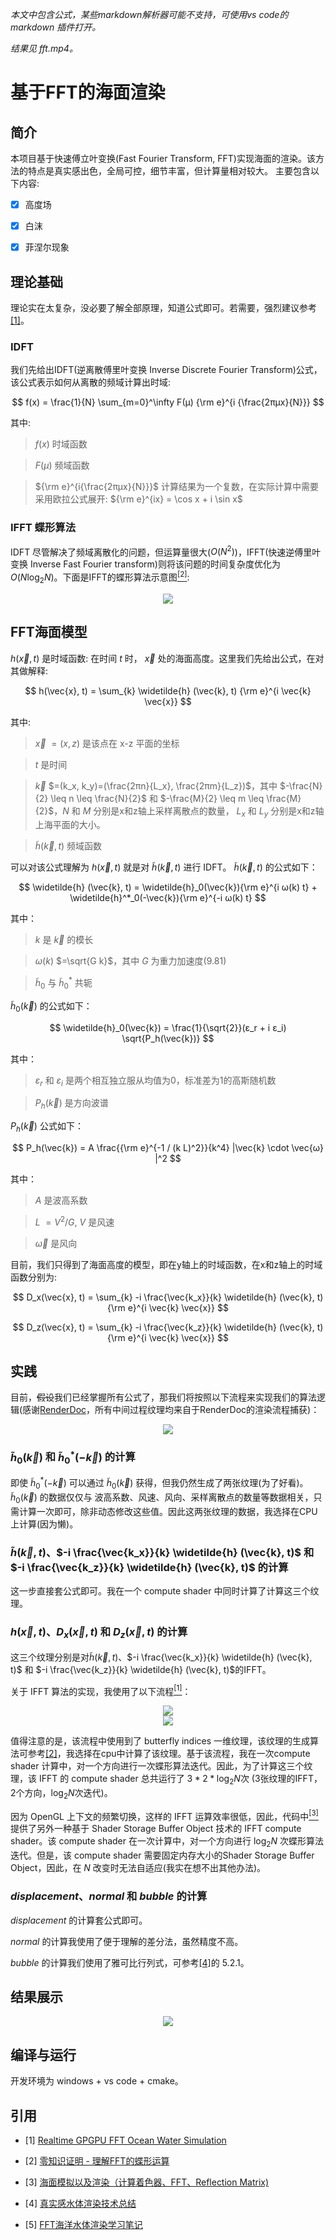 *本文中包含公式，某些markdown解析器可能不支持，可使用vs code的 markdown 插件打开。*

*结果见 fft.mp4。*

# 基于FFT的海面渲染

## 简介
本项目基于快速傅立叶变换(Fast Fourier Transform, FFT)实现海面的渲染。该方法的特点是真实感出色，全局可控，细节丰富，但计算量相对较大。 主要包含以下内容:

- [x] 高度场

- [x] 白沫

- [x] 菲涅尔现象

## 理论基础
理论实在太复杂，没必要了解全部原理，知道公式即可。若需要，强烈建议参考[[1]](#refer-anchor-1)。
### IDFT
我们先给出IDFT(逆离散傅里叶变换 Inverse Discrete Fourier Transform)公式，该公式表示如何从离散的频域计算出时域:

$$
f(x) = \frac{1}{N} \sum_{m=0}^\infty F(μ) {\rm e}^{i {\frac{2πμx}{N}}}
$$

其中:

> $f(x)$ 时域函数

> $F(μ)$ 频域函数

> ${\rm e}^{i{\frac{2πμx}{N}}}$ 计算结果为一个复数，在实际计算中需要采用欧拉公式展开: ${\rm e}^{ix} = \cos x + i \sin x$

### IFFT 蝶形算法
IDFT 尽管解决了频域离散化的问题，但运算量很大($O(N^2)$)，IFFT(快速逆傅里叶变换 Inverse Fast Fourier transform)则将该问题的时间复杂度优化为 $O(N \log_2N)$。下面是IFFT的蝶形算法示意图[<sup>[2]</sup>](#refer-anchor-2):

<center><img style="max-width: 60%;" src="blogs/fft_water_simulation/fft.jpg"></center>

## FFT海面模型
$h(\vec{x}, t)$ 是时域函数: 在时间 $t$ 时， $\vec{x}$ 处的海面高度。这里我们先给出公式，在对其做解释:

$$
h(\vec{x}, t) = \sum_{k} \widetilde{h} (\vec{k}, t) {\rm e}^{i \vec{k} \vec{x}}
$$

其中:

> $\vec{x}$ $=(x, z)$ 是该点在 x-z 平面的坐标

> $t$ 是时间

> $\vec{k}$ $=(k_x, k_y)=(\frac{2πn}{L_x}, \frac{2πm}{L_z})$，其中 $-\frac{N}{2} \leq n \leq \frac{N}{2}$ 和 $-\frac{M}{2} \leq m \leq \frac{M}{2}$，$N$ 和 $M$ 分别是x和z轴上采样离散点的数量， $L_x$ 和 $L_y$ 分别是x和z轴上海平面的大小。

> $\widetilde{h} (\vec{k}, t)$ 频域函数

可以对该公式理解为 $h(\vec{x}, t)$ 就是对 $\widetilde{h} (\vec{k}, t)$ 进行 IDFT。 $\widetilde{h} (\vec{k}, t)$ 的公式如下：

$$
\widetilde{h} (\vec{k}, t) = \widetilde{h}_0(\vec{k}){\rm e}^{i ω(k) t} + \widetilde{h}^*_0(-\vec{k}){\rm e}^{-i ω(k) t}
$$

其中：

> $k$ 是 $\vec{k}$ 的模长

> $ω(k)$ $=\sqrt{G k}$，其中 $G$ 为重力加速度($9.81$)

> $\widetilde{h}_0$ 与 $\widetilde{h}^*_0$ 共轭

$\widetilde{h}_0(\vec{k})$ 的公式如下：

$$
\widetilde{h}_0(\vec{k}) = \frac{1}{\sqrt{2}}(ε_r + i ε_i) \sqrt{P_h(\vec{k})}
$$

其中：

> $ε_r$ 和 $ε_i$ 是两个相互独立服从均值为0，标准差为1的高斯随机数

> $P_h(\vec{k})$ 是方向波谱

$P_h(\vec{k})$ 公式如下：

$$
P_h(\vec{k}) = A \frac{{\rm e}^{-1 / (k L)^2}}{k^4} |\vec{k} \cdot \vec{ω} |^2
$$

其中：

> $A$ 是波高系数

> $L$ $=V^2 / G$, $V$ 是风速

> $\vec{ω}$ 是风向

目前，我们只得到了海面高度的模型，即在y轴上的时域函数，在x和z轴上的时域函数分别为:

$$
D_x(\vec{x}, t) = \sum_{k} -i \frac{\vec{k_x}}{k} \widetilde{h} (\vec{k}, t) {\rm e}^{i \vec{k} \vec{x}}
$$

$$
D_z(\vec{x}, t) = \sum_{k} -i \frac{\vec{k_z}}{k} \widetilde{h} (\vec{k}, t) {\rm e}^{i \vec{k} \vec{x}}
$$

## 实践
目前，~~假设~~我们已经掌握所有公式了，那我们将按照以下流程来实现我们的算法逻辑(感谢[RenderDoc](https://renderdoc.org/)，所有中间过程纹理均来自于RenderDoc的渲染流程捕获)：

<center><img style="max-width: 100%;" src="blogs/fft_water_simulation/progress.PNG"></center>

### $\widetilde{h}_0(\vec{k})$ 和 $\widetilde{h}^*_0(-\vec{k})$ 的计算
即使 $\widetilde{h}^*_0(-\vec{k})$ 可以通过 $\widetilde{h}_0(\vec{k})$ 获得，但我仍然生成了两张纹理(为了好看)。$\widetilde{h}_0(\vec{k})$ 的数据仅仅与 波高系数、风速、风向、采样离散点的数量等数据相关，只需计算一次即可，除非动态修改这些值。因此这两张纹理的数据，我选择在CPU上计算(因为懒)。

### $\widetilde{h} (\vec{k}, t)$、$-i \frac{\vec{k_x}}{k} \widetilde{h} (\vec{k}, t)$ 和 $-i \frac{\vec{k_z}}{k} \widetilde{h} (\vec{k}, t)$ 的计算
这一步直接套公式即可。我在一个 compute shader 中同时计算了计算这三个纹理。

### $h(\vec{x}, t)$、$D_x(\vec{x}, t)$ 和 $D_z(\vec{x}, t)$ 的计算
这三个纹理分别是对$\widetilde{h} (\vec{k}, t)$、$-i \frac{\vec{k_x}}{k} \widetilde{h} (\vec{k}, t)$ 和 $-i \frac{\vec{k_z}}{k} \widetilde{h} (\vec{k}, t)$的IFFT。

关于 IFFT 算法的实现，我使用了以下流程[<sup>[1]</sup>](#refer-anchor-1)：

<center><img style="max-width: 60%;" src="blogs/fft_water_simulation/ifft_horizoncal.PNG"></center>

<center><img style="max-width: 60%;" src="blogs/fft_water_simulation/ifft_vertical.PNG"></center>

值得注意的是，该流程中使用到了 butterfly indices 一维纹理，该纹理的生成算法可参考[[2]](#refer-anchor-2)，我选择在cpu中计算了该纹理。基于该流程，我在一次compute shader 计算中，对一个方向进行一次蝶形算法迭代。因此，为了计算这三个纹理，该 IFFT 的 compute shader 总共运行了 $3 * 2 * \log_2N$次 ($3$张纹理的IFFT，$2$个方向，$\log_2N$次迭代)。

因为 OpenGL 上下文的频繁切换，这样的 IFFT 运算效率很低，因此，代码中[<sup>[3]</sup>](#refer-anchor-3)提供了另外一种基于 Shader Storage Buffer Object 技术的 IFFT compute shader。该 compute shader 在一次计算中，对一个方向进行 $\log_2N$ 次蝶形算法迭代。但是，该 compute shader 需要固定内存大小的Shader Storage Buffer Object，因此，在 $N$ 改变时无法自适应(我实在想不出其他办法)。

### $displacement$、$normal$ 和 $bubble$ 的计算
$displacement$ 的计算套公式即可。

$normal$ 的计算我使用了便于理解的差分法，虽然精度不高。

$bubble$ 的计算我们使用了雅可比行列式，可参考[[4]](#refer-anchor-4)的 5.2.1。

## 结果展示


<center><img style="max-width: 100%;" src="blogs/fft_water_simulation/fft.gif"></center>


## 编译与运行
开发环境为 windows + vs code + cmake。


## 引用

<div id="refer-anchor-1"></div>

- [1] [Realtime GPGPU FFT Ocean Water Simulation](https://tore.tuhh.de/bitstream/11420/1439/1/GPGPU_FFT_Ocean_Simulation.pdf)

<div id="refer-anchor-2"></div>

- [2] [零知识证明 - 理解FFT的蝶形运算](https://zhuanlan.zhihu.com/p/277849135)

<div id="refer-anchor-3"></div>

- [3] [海面模拟以及渲染（计算着色器、FFT、Reflection Matrix)](https://blog.csdn.net/xiewenzhao123/article/details/79111004)

<div id="refer-anchor-4"></div>

- [4] [真实感水体渲染技术总结](https://zhuanlan.zhihu.com/p/95917609)

<div id="refer-anchor-5"></div>

- [5] [FFT海洋水体渲染学习笔记](https://zhuanlan.zhihu.com/p/335045713)
